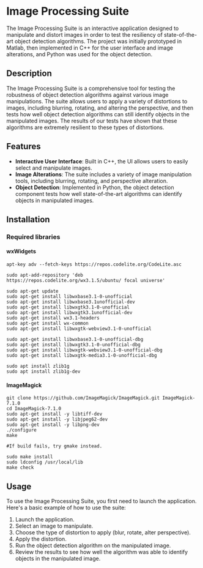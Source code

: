 # Image Processing Suite

The Image Processing Suite is an interactive application designed to manipulate and distort images in order to test the resiliency of state-of-the-art object detection algorithms. The project was initially prototyped in Matlab, then implemented in C++ for the user interface and image alterations, and Python was used for the object detection.

## Description

The Image Processing Suite is a comprehensive tool for testing the robustness of object detection algorithms against various image manipulations. The suite allows users to apply a variety of distortions to images, including blurring, rotating, and altering the perspective, and then tests how well object detection algorithms can still identify objects in the manipulated images. The results of our tests have shown that these algorithms are extremely resilient to these types of distortions.

## Features

- **Interactive User Interface**: Built in C++, the UI allows users to easily select and manipulate images.
- **Image Alterations**: The suite includes a variety of image manipulation tools, including blurring, rotating, and perspective alteration.
- **Object Detection**: Implemented in Python, the object detection component tests how well state-of-the-art algorithms can identify objects in manipulated images.

## Installation

### Required libraries
#### wxWidgets

```
apt-key adv --fetch-keys https://repos.codelite.org/CodeLite.asc

sudo apt-add-repository 'deb https://repos.codelite.org/wx3.1.5/ubuntu/ focal universe'

sudo apt-get update
sudo apt-get install libwxbase3.1-0-unofficial
sudo apt-get install libwxbase3.1unofficial-dev
sudo apt-get install libwxgtk3.1-0-unofficial
sudo apt-get install libwxgtk3.1unofficial-dev
sudo apt-get install wx3.1-headers
sudo apt-get install wx-common
sudo apt-get install libwxgtk-webview3.1-0-unofficial

sudo apt-get install libwxbase3.1-0-unofficial-dbg  
sudo apt-get install libwxgtk3.1-0-unofficial-dbg 
sudo apt-get install libwxgtk-webview3.1-0-unofficial-dbg
sudo apt-get install libwxgtk-media3.1-0-unofficial-dbg 

sudo apt install zlib1g
sudo apt install zlib1g-dev
```

#### ImageMagick

```
git clone https://github.com/ImageMagick/ImageMagick.git ImageMagick-7.1.0
cd ImageMagick-7.1.0
sudo apt-get install -y libtiff-dev
sudo apt-get install -y libjpeg62-dev 
sudo apt-get install -y libpng-dev
./configure
make

#If build fails, try gmake instead.

sudo make install
sudo ldconfig /usr/local/lib
make check
```

## Usage

To use the Image Processing Suite, you first need to launch the application. Here's a basic example of how to use the suite:

1. Launch the application.
2. Select an image to manipulate.
3. Choose the type of distortion to apply (blur, rotate, alter perspective).
4. Apply the distortion.
5. Run the object detection algorithm on the manipulated image.
6. Review the results to see how well the algorithm was able to identify objects in the manipulated image.